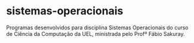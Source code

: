 # sistemas-operacionais
Programas desenvolvidos para disciplina Sistemas Operacionais do curso de Ciência da Computação da UEL, ministrada pelo Profº Fábio Sakuray.
